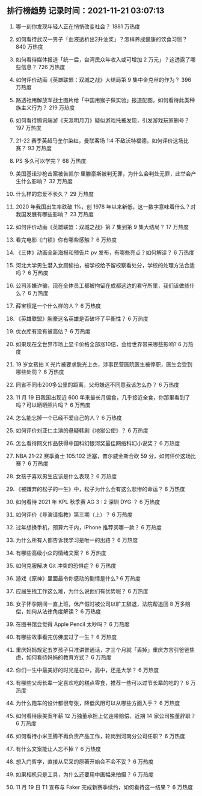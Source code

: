
## 排行榜趋势 记录时间：2021-11-21 03:07:13
  
  1. 哪一刻你发现年轻人正在悄悄改变社会？ 1881 万热度
    
  2. 如何看待武汉一男子「血液透析出2升油浆」？怎样养成健康的饮食习惯？ 840 万热度
    
  3. 如何看待媒体报道「统一后，台湾民众年收入或可增加 2 万元」？这透露了哪些信息？ 726 万热度
    
  4. 如何评价动画《英雄联盟：双城之战》大结局第 9 集中金克丝的作为？ 396 万热度
    
  5. 路透社用解放军战士图片给「中国用猴子做实验」报道配图，如何看待此类种族主义行为？ 219 万热度
    
  6. 如何看待腾讯端游《天涯明月刀》疑似游戏托被发现，引发游戏玩家删号？ 197 万热度
    
  7. 21-22 赛季英超马奎尔染红，曼联客场 1:4 不敌沃特福德，如何评价这场比赛？ 93 万热度
    
  8. PS 多久可以学完？ 68 万热度
    
  9. 美国基诺沙枪击案被告凯尔·里滕豪斯被判无罪，为什么会判处无罪，此举会产生什么影响？ 32 万热度
    
  10. 什么样的恋爱不长久？ 29 万热度
    
  11. 2020 年我国出生率跌破 1%，创 1978 年以来新低，这一数字意味着什么？对我国发展有哪些影响？ 23 万热度
    
  12. 如何评价动画《英雄联盟：双城之战》第 7 集到第 9 集大结局？ 17 万热度
    
  13. 看完电影《门锁》你有哪些感触？ 6 万热度
    
  14. 《三体》动画全新海报和预告片 pv 发布，有哪些亮点？如何解读？ 6 万热度
    
  15. 河北大学男生潜入女厕偷拍，被学校给予留校察看处分，学校的处理方法合适吗？ 6 万热度
    
  16. 公司涉嫌诈骗，现在全体员工都被拘留在成都这边的看守所里，我们该做些什么？ 6 万热度
    
  17. 薛宝钗是一个什么样的人？ 6 万热度
    
  18. 《英雄联盟》腕豪这名英雄是否破坏了平衡性？ 6 万热度
    
  19. 优衣库有没有被高估？ 6 万热度
    
  20. 如果现在全世界市场上显卡价格全部涨10倍，会给世界带来哪些影响? 6 万热度
    
  21. 19 岁女孩拍 X 光片被要求脱光上衣，涉事民营医院医生被停职，医生会受到哪些处罚？ 6 万热度
    
  22. 同省不同市200多公里的距离，父母嫌远不同意我该怎么办？ 6 万热度
    
  23. 11 月 19 日我国出现近 600 年来最长月偏食，几乎接近全食，你那里看到了吗？可以晒晒照片吗？ 6 万热度
    
  24. 怎么能忘掉一个已经不爱自己的人？ 6 万热度
    
  25. 如何评价刘亚仁主演的悬疑韩剧《地狱公使》？ 6 万热度
    
  26. 怎么看待网文作品获得中国科幻银河奖最佳网络科幻小说奖？ 6 万热度
    
  27. NBA 21-22 赛季勇士 105:102 活塞，普尔威金斯合砍 59 分，如何评价这场比赛？ 6 万热度
    
  28. 女孩子喜欢男生应该是什么表现？ 6 万热度
    
  29. 《被嫌弃的松子的一生》中，松子为什么会有这么悲惨的命运？ 6 万热度
    
  30. 如何看待 2021 年 KPL 秋季赛 AG 3 : 2 深圳 DYG ？ 6 万热度
    
  31. 如何评价《导演请指教》第三期（上）？ 6 万热度
    
  32. 过年想换手机，预算六千内，iPhone 推荐买哪一款？ 6 万热度
    
  33. 为什么所有人都告诉我学习是唯一的出路？ 6 万热度
    
  34. 有哪些高级小众的情绪文案？ 6 万热度
    
  35. 如何克服解决 Git 冲突的恐惧症？ 6 万热度
    
  36. 游戏《原神》里面最令你感动的剧情是什么? 6 万热度
    
  37. 应届生找工作这么难，为什么说他们有优势呢？ 6 万热度
    
  38. 女子怀孕期间一直上班，休产假时被公司以旷工辞退，法院帮追回 8 万多赔偿，如何从法律角度解读？ 6 万热度
    
  39. 在图书馆会觉得 Apple Pencil 太吵吗？ 6 万热度
    
  40. 有哪些故事看完仿佛度过了一生？ 6 万热度
    
  41. 重庆妈妈规定五岁孩子只准讲普通话，才三个月就「丢掉」重庆方言引爸爸焦虑，如何看待妈妈的教育方式？ 6 万热度
    
  42. 你们一生中最美好的时光是初中，高中，还是大学？ 6 万热度
    
  43. 有哪些父母长辈一定喜欢吃的糕点零食，推荐一些可以过节长辈的吃的？ 6 万热度
    
  44. 为什么跑车的设计都很夸张，降低风阻可以从哪些方面入手？ 6 万热度
    
  45. 如何看待康美案年薪 12 万独董承担上亿连带赔偿，近期 14 家公司独董辞职？ 6 万热度
    
  46. 如何看待小米王腾不再负责产品工作，轮岗到河南分公司任职？ 6 万热度
    
  47. 有什么文案能让人忘不掉？ 6 万热度
    
  48. 想入门哲学，直接从尼采的原著开始会不会不妥？ 6 万热度
    
  49. 如果相机只是工具，为什么还要用中画幅来拍摄？ 6 万热度
    
  50. 11 月 19 日 T1 宣布与 Faker 完成新赛季续约，如何看待这一结果？ 6 万热度
    